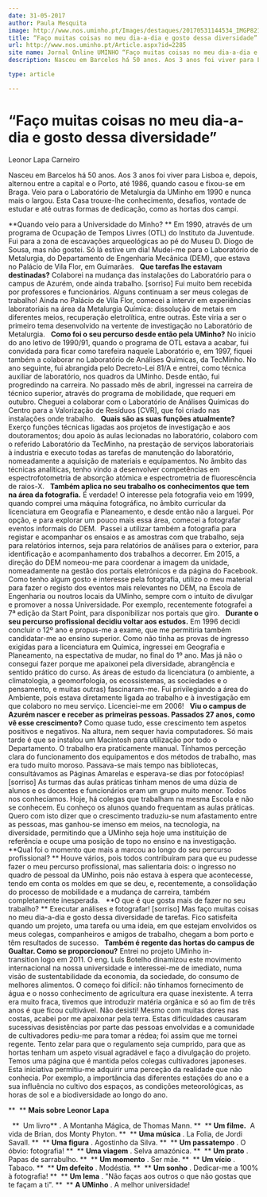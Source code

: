 ```yaml
---
date: 31-05-2017
author: Paula Mesquita
image: http://www.nos.uminho.pt/Images/destaques/20170531144534_IMGP82102a.jpg
title: “Faço muitas coisas no meu dia-a-dia e gosto dessa diversidade”
url: http://www.nos.uminho.pt/Article.aspx?id=2285
site name: Jornal Online UMINHO “Faço muitas coisas no meu dia-a-dia e gosto dessa diversidade”
description: Nasceu em Barcelos há 50 anos. Aos 3 anos foi viver para Lisboa e, depois, alternou entre a capital e o Porto, até 1986, quando casou e fixou-se em Braga. Veio para o Laboratório de Metalurgia da UMinho em 1990 e nunca mais o largou. Esta Casa trouxe-lhe conhecimento, desafios, vontade de estudar e até outras formas de dedicação, como as hortas dos campi.

type: article

---
```

# “Faço muitas coisas no meu dia-a-dia e gosto dessa diversidade”


  

Leonor Lapa Carneiro

Nasceu em Barcelos há 50 anos. Aos 3 anos foi viver para Lisboa e, depois, alternou entre a capital e o Porto, até 1986, quando casou e fixou-se em Braga. Veio para o Laboratório de Metalurgia da UMinho em 1990 e nunca mais o largou. Esta Casa trouxe-lhe conhecimento, desafios, vontade de estudar e até outras formas de dedicação, como as hortas dos campi.

**Quando veio para a Universidade do Minho? ** 
Em 1990, através de um programa de Ocupação de Tempos Livres (OTL) do Instituto da Juventude. Fui para a zona de escavações arqueológicas ao pé do Museu D. Diogo de Sousa, mas não gostei. Só lá estive um dia! Mudei-me para o Laboratório de Metalurgia, do Departamento de Engenharia Mecânica (DEM), que estava no Palácio de Vila Flor, em Guimarães.
 
**Que tarefas lhe estavam destinadas?** 
Colaborei na mudança das instalações do Laboratório para o campus de Azurém, onde ainda trabalho. [sorriso] Fui muito bem recebida por professores e funcionários. Alguns continuam a ser meus colegas de trabalho! Ainda no Palácio de Vila Flor, comecei a intervir em experiências laboratoriais na área da Metalurgia Química: dissolução de metais em diferentes meios, recuperação eletrolítica, entre outras. Este viria a ser o primeiro tema desenvolvido na vertente de investigação no Laboratório de Metalurgia.
 
**Como foi o seu percurso desde então pela UMinho?** 
No início do ano letivo de 1990/91, quando o programa de OTL estava a acabar, fui convidada para ficar como tarefeira naquele Laboratório e, em 1997, fiquei também a colaborar no Laboratório de Análises Químicas, da TecMinho. No ano seguinte, fui abrangida pelo Decreto-Lei 81/A e entrei, como técnica auxiliar de laboratório, nos quadros da UMinho. Desde então, fui progredindo na carreira. No passado mês de abril, ingressei na carreira de técnico superior, através do programa de mobilidade, que requeri em outubro. Cheguei a colaborar com o Laboratório de Análises Químicas do Centro para a Valorização de Resíduos [CVR], que foi criado nas instalações onde trabalho.
 
**Quais são as suas funções atualmente?** 
Exerço funções técnicas ligadas aos projetos de investigação e aos doutoramentos; dou apoio às aulas lecionadas no laboratório, colaboro com o referido Laboratório da TecMinho, na prestação de serviços laboratoriais à industria e executo todas as tarefas de manutenção do laboratório, nomeadamente a aquisição de materiais e equipamentos. No âmbito das técnicas analíticas, tenho vindo a desenvolver competências em espectrofotometria de absorção atómica e espectrometria de fluorescência de raios-X.
 
**Também aplica no seu trabalho os conhecimentos que tem na área da fotografia.** 
É verdade! O interesse pela fotografia veio em 1999, quando comprei uma máquina fotográfica, no âmbito curricular da licenciatura em Geografia e Planeamento, e desde então não a larguei. Por opção, e para explorar um pouco mais essa área, comecei a fotografar eventos informais do DEM.  Passei a utilizar também a fotografia para registar e acompanhar os ensaios e as amostras com que trabalho, seja para relatórios internos, seja para relatórios de análises para o exterior, para identificação e acompanhamento dos trabalhos a decorrer. Em 2015, a direção do DEM nomeou-me para coordenar a imagem da unidade, nomeadamente na gestão dos portais eletrónicos e da página do Facebook. Como tenho algum gosto e interesse pela fotografia, utilizo o meu material para fazer o registo dos eventos mais relevantes no DEM, na Escola de Engenharia ou noutros locais da UMinho, sempre com o intuito de divulgar e promover a nossa Universidade. Por exemplo, recentemente fotografei a 7ª edição da Start Point, para disponibilizar nos portais que giro.
 
**Durante o seu percurso profissional decidiu voltar aos estudos.** 
Em 1996 decidi concluir o 12º ano e propus-me a exame, que me permitiria também candidatar-me ao ensino superior. Como não tinha as provas de ingresso exigidas para a licenciatura em Química, ingressei em Geografia e Planeamento, na espectativa de mudar, no final do 1º ano. Mas já não o consegui fazer porque me apaixonei pela diversidade, abrangência e sentido prático do curso. As áreas de estudo da licenciatura (o ambiente, a climatologia, a geomorfologia, os ecossistemas, as sociedades e o pensamento, e muitas outras) fascinaram-me. Fui privilegiando a área do Ambiente, pois estava diretamente ligada ao trabalho e à investigação em que colaboro no meu serviço. Licenciei-me em 2006!
 
**Viu o campus de Azurém nascer e receber as primeiras pessoas. Passados 27 anos, como vê esse crescimento?** 
Como quase tudo, esse crescimento tem aspetos positivos e negativos. Na altura, nem sequer havia computadores. Só mais tarde é que se instalou um Macintosh para utilização por todo o Departamento. O trabalho era praticamente manual. Tínhamos perceção clara do funcionamento dos equipamentos e dos métodos de trabalho, mas era tudo muito moroso. Passava-se mais tempo nas bibliotecas, consultávamos as Páginas Amarelas e esperava-se dias por fotocópias! [sorriso] As turmas das aulas práticas tinham menos de uma dúzia de alunos e os docentes e funcionários eram um grupo muito menor. Todos nos conhecíamos. Hoje, há colegas que trabalham na mesma Escola e não se conhecem. Eu conheço os alunos quando frequentam as aulas práticas. Quero com isto dizer que o crescimento traduziu-se num afastamento entre as pessoas, mas ganhou-se imenso em meios, na tecnologia, na diversidade, permitindo que a UMinho seja hoje uma instituição de referência e ocupe uma posição de topo no ensino e na investigação.
 
**Qual foi o momento que mais a marcou ao longo do seu percurso profissional? ** 
Houve vários, pois todos contribuíram para que eu pudesse fazer o meu percurso profissional, mas salientaria dois: o ingresso no quadro de pessoal da UMinho, pois não estava à espera que acontecesse, tendo em conta os moldes em que se deu, e, recentemente, a consolidação do processo de mobilidade e a mudança de carreira, também completamente inesperada.
 
**O que é que gosta mais de fazer no seu trabalho? ** 
Executar análises e fotografar! [sorriso] Mas faço muitas coisas no meu dia-a-dia e gosto dessa diversidade de tarefas. Fico satisfeita quando um projeto, uma tarefa ou uma ideia, em que estejam envolvidos os meus colegas, companheiros e amigos de trabalho, chegam a bom porto e têm resultados de sucesso.
 
**Também é regente das hortas do campus de Gualtar. Como se proporcionou?** 
Entrei no projeto UMinho in-transition logo em 2011. O eng. Luís Botelho dinamizou este movimento internacional na nossa universidade e interessei-me de imediato, numa visão de sustentabilidade da economia, da sociedade, do consumo de melhores alimentos. O começo foi difícil: não tínhamos fornecimento de água e o nosso conhecimento de agricultura era quase inexistente. A terra era muito fraca, tivemos que introduzir matéria orgânica e só ao fim de três anos é que ficou cultivável. Não desisti! Mesmo com muitas dores nas costas, acabei por me apaixonar pela terra. Estas dificuldades causaram sucessivas desistências por parte das pessoas envolvidas e a comunidade de cultivadores pediu-me para tomar a rédea; foi assim que me tornei regente. Tento zelar para que o regulamento seja cumprido, para que as hortas tenham um aspeto visual agradável e faço a divulgação do projeto. Temos uma página que é mantida pelos colegas cultivadores japoneses. Esta iniciativa permitiu-me adquirir uma perceção da realidade que não conhecia. Por exemplo, a importância das diferentes estações do ano e a sua influência no cultivo dos espaços, as condições meteorológicas, as horas de sol e a biodiversidade ao longo do ano.
 
 

**  ** **Mais sobre Leonor Lapa** 

 
**  Um livro** . A Montanha Mágica, de Thomas Mann.
**  ** **Um filme.**  A vida de Brian, dos Monty Phyton.
**  ** **Uma música** . La Folia, de Jordi Savall.
**  ** **Uma figura** . Agostinho da Silva.
**  ** **Um passatempo** . O óbvio: fotografia!
**  ** **Uma viagem** . Selva amazónica.
**  ** **Um prato** . Papas de sarrabulho.
**  ** **Um momento** . Ser mãe.
**  ** **Um vício** . Tabaco.
**  ** **Um defeito** . Modéstia.
**  ** **Um sonho** . Dedicar-me a 100% à fotografia!
**  ** **Um lema** . "Não faças aos outros o que não gostas que te façam a ti".
**  ** **A UMinho** . A melhor universidade!
 

